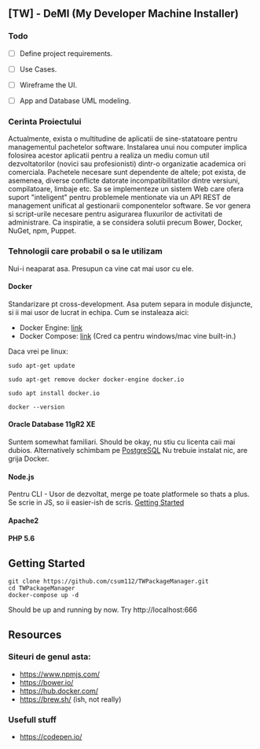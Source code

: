 
##  [TW] - DeMI (My Developer Machine Installer)

### Todo
- [ ] Define project requirements.
- [ ] Use Cases.
- [ ] Wireframe the UI.
- [ ] App and Database UML modeling.


### Cerinta Proiectului
Actualmente, exista o multitudine de aplicatii de sine-statatoare pentru managementul pachetelor software. Instalarea unui nou computer implica folosirea acestor aplicatii pentru a realiza un mediu comun util dezvoltatorilor (novici sau profesionisti) dintr-o organizatie academica ori comerciala. Pachetele necesare sunt dependente de altele; pot exista, de asemenea, diverse conflicte datorate incompatibilitatilor dintre versiuni, compilatoare, limbaje etc. Sa se implementeze un sistem Web care ofera suport "inteligent" pentru problemele mentionate via un API REST de management unificat al gestionarii componentelor software. Se vor genera si script-urile necesare pentru asigurarea fluxurilor de activitati de administrare. Ca inspiratie, a se considera solutii precum Bower, Docker, NuGet, npm, Puppet.

### Tehnologii care probabil o sa le utilizam
Nui-i neaparat asa. Presupun ca vine cat mai usor cu ele.
#### Docker
Standarizare pt cross-development. Asa putem separa in module disjuncte, si ii mai usor de lucrat in echipa.
Cum se instaleaza aici: 
* Docker Engine: [link](https://docs.docker.com/install/)
* Docker Compose: [link]([https://docs.docker.com/compose/install/](https://docs.docker.com/compose/install/))   (Cred ca pentru windows/mac vine built-in.)

Daca vrei pe linux:
```output
sudo apt-get update
```
```output
sudo apt-get remove docker docker-engine docker.io
```
```output
sudo apt install docker.io
```
```output
docker --version
```
#### Oracle Database 11gR2 XE
Suntem somewhat familiari. Should be okay, nu stiu cu licenta caii mai dubios. Alternatively schimbam pe [PostgreSQL]([https://www.postgresql.org/](https://www.postgresql.org/))
Nu trebuie instalat nic, are grija Docker.

#### Node.js
Pentru CLI - Usor de dezvoltat, merge pe toate platformele so thats a plus. Se scrie in JS, so ii easier-ish de scris. [Getting Started]([https://nodejs.org/en/docs/guides/getting-started-guide/](https://nodejs.org/en/docs/guides/getting-started-guide/))

#### Apache2
#### PHP 5.6

##  Getting Started
```
git clone https://github.com/csum112/TWPackageManager.git
cd TWPackageManager
docker-compose up -d
```
Should be up and running by now. Try http://localhost:666

## Resources

### Siteuri de genul asta:
* https://www.npmjs.com/
* https://bower.io/
* https://hub.docker.com/
* https://brew.sh/ (ish, not really)

### Usefull stuff
* https://codepen.io/
